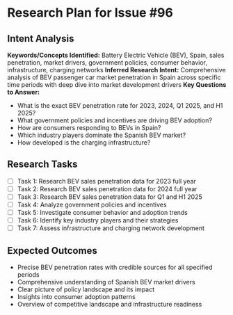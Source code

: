 # Research Plan for Issue #96

## Intent Analysis
**Keywords/Concepts Identified:** Battery Electric Vehicle (BEV), Spain, sales penetration, market drivers, government policies, consumer behavior, infrastructure, charging networks
**Inferred Research Intent:** Comprehensive analysis of BEV passenger car market penetration in Spain across specific time periods with deep dive into market development drivers
**Key Questions to Answer:** 
- What is the exact BEV penetration rate for 2023, 2024, Q1 2025, and H1 2025?
- What government policies and incentives are driving BEV adoption?
- How are consumers responding to BEVs in Spain?
- Which industry players dominate the Spanish BEV market?
- How developed is the charging infrastructure?

## Research Tasks
- [ ] Task 1: Research BEV sales penetration data for 2023 full year
- [ ] Task 2: Research BEV sales penetration data for 2024 full year  
- [ ] Task 3: Research BEV sales penetration data for Q1 and H1 2025
- [ ] Task 4: Analyze government policies and incentives
- [ ] Task 5: Investigate consumer behavior and adoption trends
- [ ] Task 6: Identify key industry players and their strategies
- [ ] Task 7: Assess infrastructure and charging network development

## Expected Outcomes
- Precise BEV penetration rates with credible sources for all specified periods
- Comprehensive understanding of Spanish BEV market drivers
- Clear picture of policy landscape and its impact
- Insights into consumer adoption patterns
- Overview of competitive landscape and infrastructure readiness